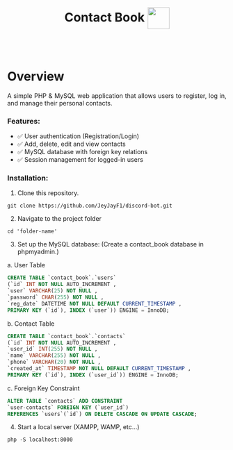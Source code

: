 <h1 align="center">Contact Book
<img src="https://img.icons8.com/?size=100&id=12369&format=png&color=000000" alt="" width="50" height="50" align="center">
</h1>


<br><br>
# Overview

<p style="text-align: justify">
A simple PHP & MySQL web application that allows users to register, log in, and manage their personal contacts.
</p>

### Features:
- ✅ User authentication (Registration/Login)
- ✅ Add, delete, edit and view contacts
- ✅ MySQL database with foreign key relations
- ✅ Session management for logged-in users


### Installation:
1. Clone this repository.
```
git clone https://github.com/JeyJayF1/discord-bot.git
```
2. Navigate to the project folder
```
cd 'folder-name'
```
3. Set up the MySQL database: (Create a contact_book database in phpmyadmin.)
<div>

a. User Table <br>
```sql
CREATE TABLE `contact_book`.`users`
(`id` INT NOT NULL AUTO_INCREMENT ,
`user` VARCHAR(25) NOT NULL ,
`password` CHAR(255) NOT NULL ,
`reg_date` DATETIME NOT NULL DEFAULT CURRENT_TIMESTAMP ,
PRIMARY KEY (`id`), INDEX (`user`)) ENGINE = InnoDB;
```

b. Contact Table <br>
```sql
CREATE TABLE `contact_book`.`contacts`
(`id` INT NOT NULL AUTO_INCREMENT ,
`user_id` INT(255) NOT NULL ,
`name` VARCHAR(255) NOT NULL ,
`phone` VARCHAR(20) NOT NULL ,
`created_at` TIMESTAMP NOT NULL DEFAULT CURRENT_TIMESTAMP ,
PRIMARY KEY (`id`), INDEX (`user_id`)) ENGINE = InnoDB;
```

c. Foreign Key Constraint
```sql
ALTER TABLE `contacts` ADD CONSTRAINT
`user-contacts` FOREIGN KEY (`user_id`)
REFERENCES `users`(`id`) ON DELETE CASCADE ON UPDATE CASCADE;
```
</div>

4. Start a local server (XAMPP, WAMP, etc...)
```
php -S localhost:8000
```
